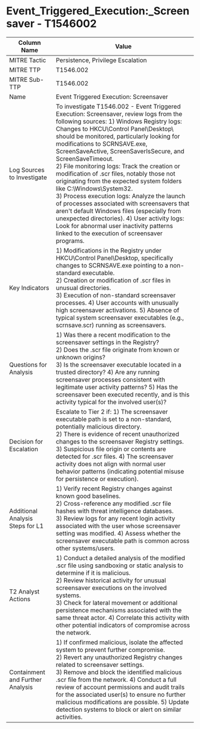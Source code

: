# Event_Triggered_Execution:_Screensaver - T1546002

| Column Name | Value |
|-------------|-------|
| MITRE Tactic | Persistence, Privilege Escalation |
| MITRE TTP | T1546.002 |
| MITRE Sub-TTP | T1546.002 |
| Name | Event Triggered Execution: Screensaver |
| Log Sources to Investigate | To investigate T1546.002 - Event Triggered Execution: Screensaver, review logs from the following sources: 1) Windows Registry logs: Changes to HKCU\Control Panel\Desktop\ should be monitored, particularly looking for modifications to SCRNSAVE.exe, ScreenSaveActive, ScreenSaverIsSecure, and ScreenSaveTimeout.<br>2) File monitoring logs: Track the creation or modification of .scr files, notably those not originating from the expected system folders like C:\Windows\System32.<br>3) Process execution logs: Analyze the launch of processes associated with screensavers that aren't default Windows files (especially from unexpected directories). 4) User activity logs: Look for abnormal user inactivity patterns linked to the execution of screensaver programs. |
| Key Indicators | 1) Modifications in the Registry under HKCU\Control Panel\Desktop\, specifically changes to SCRNSAVE.exe pointing to a non-standard executable.<br>2) Creation or modification of .scr files in unusual directories.<br>3) Execution of non-standard screensaver processes. 4) User accounts with unusually high screensaver activations. 5) Absence of typical system screensaver executables (e.g., scrnsave.scr) running as screensavers. |
| Questions for Analysis | 1) Was there a recent modification to the screensaver settings in the Registry?<br>2) Does the .scr file originate from known or unknown origins?<br>3) Is the screensaver executable located in a trusted directory? 4) Are any running screensaver processes consistent with legitimate user activity patterns? 5) Has the screensaver been executed recently, and is this activity typical for the involved user(s)? |
| Decision for Escalation | Escalate to Tier 2 if: 1) The screensaver executable path is set to a non-standard, potentially malicious directory.<br>2) There is evidence of recent unauthorized changes to the screensaver Registry settings.<br>3) Suspicious file origin or contents are detected for .scr files. 4) The screensaver activity does not align with normal user behavior patterns (indicating potential misuse for persistence or execution). |
| Additional Analysis Steps for L1 | 1) Verify recent Registry changes against known good baselines.<br>2) Cross-reference any modified .scr file hashes with threat intelligence databases.<br>3) Review logs for any recent login activity associated with the user whose screensaver setting was modified. 4) Assess whether the screensaver executable path is common across other systems/users. |
| T2 Analyst Actions | 1) Conduct a detailed analysis of the modified .scr file using sandboxing or static analysis to determine if it is malicious.<br>2) Review historical activity for unusual screensaver executions on the involved systems.<br>3) Check for lateral movement or additional persistence mechanisms associated with the same threat actor. 4) Correlate this activity with other potential indicators of compromise across the network. |
| Containment and Further Analysis | 1) If confirmed malicious, isolate the affected system to prevent further compromise.<br>2) Revert any unauthorized Registry changes related to screensaver settings.<br>3) Remove and block the identified malicious .scr file from the network. 4) Conduct a full review of account permissions and audit trails for the associated user(s) to ensure no further malicious modifications are possible. 5) Update detection systems to block or alert on similar activities. |
